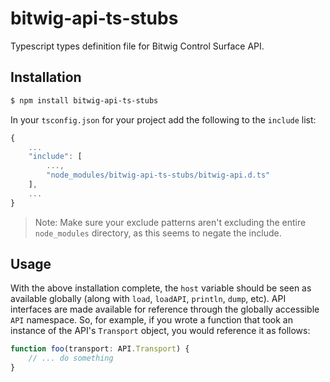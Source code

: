 # bitwig-api-ts-stubs

Typescript types definition file for Bitwig Control Surface API.


## Installation

```bash
$ npm install bitwig-api-ts-stubs
```

In your `tsconfig.json` for your project add the following to the `include` list:

```js
{
    ...
    "include": [
        ...,
        "node_modules/bitwig-api-ts-stubs/bitwig-api.d.ts"
    ],
    ...
}
```

> Note: Make sure your exclude patterns aren't excluding the entire `node_modules` directory, as this seems to negate the include.


## Usage

With the above installation complete, the `host` variable should be seen as available globally (along with `load`, `loadAPI`, `println`, `dump`, etc). API interfaces are made available for reference through the globally accessible `API` namespace. So, for example, if you wrote a function that took an instance of the API's `Transport` object, you would reference it as follows:

```ts
function foo(transport: API.Transport) {
    // ... do something
}
```
